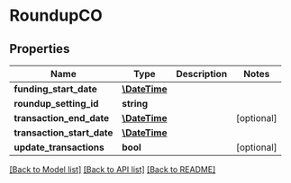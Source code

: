# RoundupCO

## Properties
Name | Type | Description | Notes
------------ | ------------- | ------------- | -------------
**funding_start_date** | [**\DateTime**](\DateTime.md) |  | 
**roundup_setting_id** | **string** |  | 
**transaction_end_date** | [**\DateTime**](\DateTime.md) |  | [optional] 
**transaction_start_date** | [**\DateTime**](\DateTime.md) |  | 
**update_transactions** | **bool** |  | [optional] 

[[Back to Model list]](../README.md#documentation-for-models) [[Back to API list]](../README.md#documentation-for-api-endpoints) [[Back to README]](../README.md)


